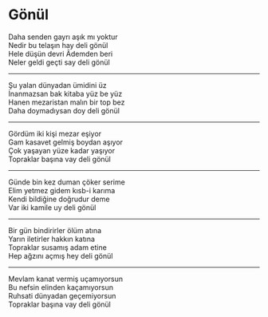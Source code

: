 # Gönül

Daha senden gayrı aşık mı yoktur  
Nedir bu telaşın hay deli gönül  
Hele düşün devri Âdemden beri  
Neler geldi geçti say deli gönül  
****  
Şu yalan dünyadan ümidini üz  
İnanmazsan bak kitaba yüz be yüz  
Hanen mezaristan malın bir top bez  
Daha doymadıysan doy deli gönül  
****  
Gördüm iki kişi mezar eşiyor  
Gam kasavet gelmiş boydan aşıyor  
Çok yaşayan yüze kadar yaşıyor  
Topraklar başına vay deli gönül  
****  
Günde bin kez duman çöker serime  
Elim yetmez gidem kısb-i karıma  
Kendi bildiğine doğrudur deme  
Var iki kamile uy deli gönül  
****  
Bir gün bindirirler ölüm atına  
Yarın iletirler hakkın katına  
Topraklar susamış adam etine  
Hep ağzını açmış hey deli gönül  
****  
Mevlam kanat vermiş uçamıyorsun  
Bu nefsin elinden kaçamıyorsun  
Ruhsati dünyadan geçemiyorsun  
Topraklar başına vay deli gönül  


